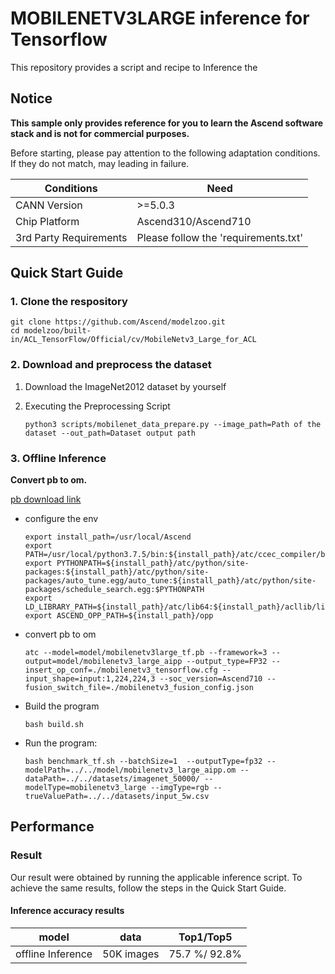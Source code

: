 # MOBILENETV3LARGE inference for Tensorflow

This repository provides a script and recipe to Inference the

## Notice
**This sample only provides reference for you to learn the Ascend software stack and is not for commercial purposes.**

Before starting, please pay attention to the following adaptation conditions. If they do not match, may leading in failure.

| Conditions | Need |
| --- | --- |
| CANN Version | >=5.0.3 |
| Chip Platform| Ascend310/Ascend710 |
| 3rd Party Requirements| Please follow the 'requirements.txt' |

## Quick Start Guide

### 1. Clone the respository

```shell
git clone https://github.com/Ascend/modelzoo.git
cd modelzoo/built-in/ACL_TensorFlow/Official/cv/MobileNetv3_Large_for_ACL
```

### 2. Download and preprocess the dataset

1. Download the ImageNet2012 dataset by yourself

2. Executing the Preprocessing Script
   ```
   python3 scripts/mobilenet_data_prepare.py --image_path=Path of the dataset --out_path=Dataset output path
   
   ```
 
### 3. Offline Inference

**Convert pb to om.**

  [pb download link](https://modelzoo-train-atc.obs.cn-north-4.myhuaweicloud.com/003_Atc_Models/modelzoo/Official/cv/MobileNetv3_Large_for_ACL.zip)

- configure the env

  ```
  export install_path=/usr/local/Ascend
  export PATH=/usr/local/python3.7.5/bin:${install_path}/atc/ccec_compiler/bin:${install_path}/atc/bin:$PATH
  export PYTHONPATH=${install_path}/atc/python/site-packages:${install_path}/atc/python/site-packages/auto_tune.egg/auto_tune:${install_path}/atc/python/site-packages/schedule_search.egg:$PYTHONPATH
  export LD_LIBRARY_PATH=${install_path}/atc/lib64:${install_path}/acllib/lib64:$LD_LIBRARY_PATH
  export ASCEND_OPP_PATH=${install_path}/opp
  ```

- convert pb to om

  ```
  atc --model=model/mobilenetv3large_tf.pb --framework=3 --output=model/mobilenetv3_large_aipp --output_type=FP32 --insert_op_conf=./mobilenetv3_tensorflow.cfg --input_shape=input:1,224,224,3 --soc_version=Ascend710 --fusion_switch_file=./mobilenetv3_fusion_config.json
  ```

- Build the program

  ```
  bash build.sh
  ```

- Run the program:

  ```
  bash benchmark_tf.sh --batchSize=1  --outputType=fp32 --modelPath=../../model/mobilenetv3_large_aipp.om --dataPath=../../datasets/imagenet_50000/ --modelType=mobilenetv3_large --imgType=rgb --trueValuePath=../../datasets/input_5w.csv
  ```
  
## Performance

### Result

Our result were obtained by running the applicable inference script. To achieve the same results, follow the steps in the Quick Start Guide.

#### Inference accuracy results

|       model       | **data**  |    Top1/Top5    |
| :---------------: | :-------: | :-------------: |
| offline Inference | 50K images | 75.7 %/ 92.8%   |


